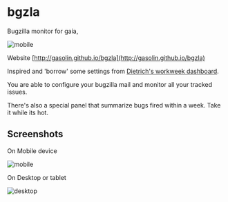 bgzla
=====

Bugzilla monitor for gaia,

![mobile](http://gasolin.github.io/bgzla/style/images/mobile.png)


Website [http://gasolin.github.io/bgzla](http://gasolin.github.io/bgzla)

Inspired and 'borrow' some settings from [Dietrich's workweek dashboard](http://people.mozilla.com/~dietrich/basecamp/madrid.html).

You are able to configure your bugzilla mail and monitor all your tracked issues.

There's also a special panel that summarize bugs fired within a week. Take it while its hot.

## Screenshots

On Mobile device

![mobile](http://gasolin.github.io/bgzla/style/images/mobile.png)


On Desktop or tablet

![desktop](http://gasolin.github.io/bgzla/style/images/desktop.png)


